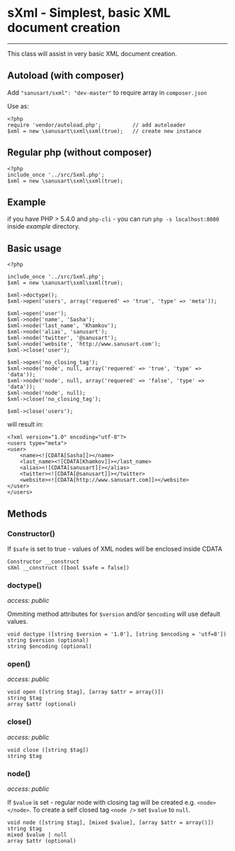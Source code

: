 # sXml - Simplest, basic XML document creation

---

This class will assist in very basic XML document creation.


## Autoload (with composer)

Add `"sanusart/sxml": "dev-master"` to require array in `composer.json`


Use as:

```
<?php
require 'vendor/autoload.php';          // add autoloader
$xml = new \sanusart\sxml\sxml(true);   // create new instance
```

## Regular php (without composer)

```
<?php
include_once '../src/Sxml.php';
$xml = new \sanusart\sxml\sxml(true);
```

## Example

if you have PHP > 5.4.0 and `php-cli` - you can run `php -s localhost:8080` inside *example* directory.

## Basic usage

```
<?php

include_once '../src/Sxml.php';
$xml = new \sanusart\sxml\sxml(true);

$xml->doctype();
$xml->open('users', array('requered' => 'true', 'type' => 'meta'));

$xml->open('user');
$xml->node('name', 'Sasha');
$xml->node('last_name', 'Khamkov');
$xml->node('alias', 'sanusart');
$xml->node('twitter', '@sanusart');
$xml->node('website', 'http://www.sanusart.com');
$xml->close('user');

$xml->open('no_closing_tag');
$xml->node('node', null, array('requered' => 'true', 'type' => 'data'));
$xml->node('node', null, array('requered' => 'false', 'type' => 'data'));
$xml->node('node', null);
$xml->close('no_closing_tag');

$xml->close('users');
```
will result in:

```
<?xml version="1.0" encoding="utf-8"?>
<users type="meta">
<user>
    <name><![CDATA[Sasha]]></name>
	<last_name><![CDATA[Khamkov]]></last_name>
	<alias><![CDATA[sanusart]]></alias>
	<twitter><![CDATA[@sanusart]]></twitter>
	<website><![CDATA[http://www.sanusart.com]]></website>
</user>
</users>
```

## Methods

### Constructor()
If `$safe` is set to true - values of XML nodes will be enclosed inside CDATA
```
Constructor __construct
sXml __construct ([bool $safe = false])
```

### doctype()
_access: public_

Ommiting method attributes for `$version` and/or `$encoding` will use default values.
```
void doctype ([string $version = '1.0'], [string $encoding = 'utf=8'])
string $version (optional)
string $encoding (optional)
```

### open()
_access: public_
```
void open ([string $tag], [array $attr = array()])
string $tag
array $attr (optional)
```

### close()
_access: public_
```
void close ([string $tag])
string $tag
```

### node()
_access: public_

If `$value` is set - regular node with closing tag will be created e.g. `<node></node>`. To create a self closed tag `<node />` set `$value` to `null`.
```
void node ([string $tag], [mixed $value], [array $attr = array()])
string $tag
mixed $value | null
array $attr (optional)
```